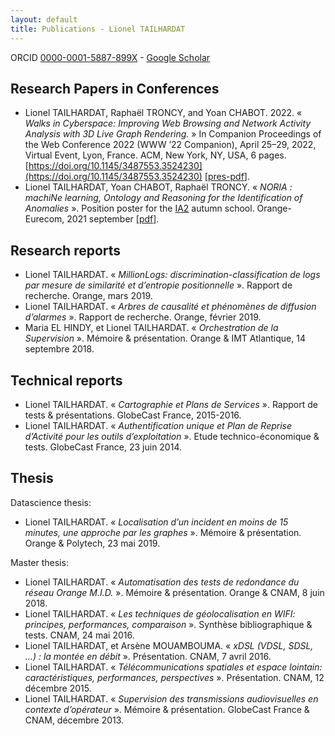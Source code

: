```yaml
---
layout: default
title: Publications - Lionel TAILHARDAT
---
```


ORCID [0000-0001-5887-899X](https://orcid.org/0000-0001-5887-899X) - [Google Scholar](https://scholar.google.com/citations?user=L3-8tGYAAAAJ)

## Research Papers in Conferences

* Lionel TAILHARDAT, Raphaël TRONCY, and Yoan CHABOT. 2022.
  « *Walks in Cyberspace: Improving Web Browsing and Network Activity Analysis with 3D Live Graph Rendering.* »
  In Companion Proceedings of the Web Conference 2022 (WWW ’22 Companion), April 25–29, 2022, Virtual Event, Lyon, France.
  ACM, New York, NY, USA, 6 pages.
  [https://doi.org/10.1145/3487553.3524230](https://doi.org/10.1145/3487553.3524230) [[pres-pdf](pubs/TWC-2022-dynagraph-pres.pdf)].
* Lionel TAILHARDAT, Yoan CHABOT, Raphaël TRONCY. « *NORIA : machiNe learning, Ontology and Reasoning for the Identification of Anomalies* ». Position poster for the [IA2](https://ia2.gdria.fr/) autumn school. Orange-Eurecom, 2021 september [[pdf](pubs/IA2-2021-NORIA-POSTER.pdf)].

## Research reports

* Lionel TAILHARDAT. « *MillionLogs: discrimination-classification de logs par mesure de similarité et d’entropie positionnelle* ». Rapport de recherche. Orange, mars 2019.
* Lionel TAILHARDAT. « *Arbres de causalité et phénomènes de diffusion d’alarmes* ». Rapport de recherche. Orange, février 2019.
* Maria EL HINDY, et Lionel TAILHARDAT. « *Orchestration de la Supervision* ». Mémoire & présentation. Orange & IMT Atlantique, 14 septembre 2018.

## Technical reports

* Lionel TAILHARDAT. « *Cartographie et Plans de Services* ». Rapport de tests & présentations. GlobeCast France, 2015-2016.
* Lionel TAILHARDAT. « *Authentification unique et Plan de Reprise d’Activité pour les outils d’exploitation* ». Etude technico-économique & tests. GlobeCast France, 23 juin 2014.

## Thesis

Datascience thesis:
* Lionel TAILHARDAT. « *Localisation d’un incident en moins de 15 minutes, une approche par les graphes* ». Mémoire & présentation. Orange & Polytech, 23 mai 2019.

Master thesis:
* Lionel TAILHARDAT. « *Automatisation des tests de redondance du réseau Orange M.I.D.* ». Mémoire & présentation. Orange & CNAM, 8 juin 2018.
* Lionel TAILHARDAT. « *Les techniques de géolocalisation en WIFI: principes, performances, comparaison* ». Synthèse bibliographique & tests. CNAM, 24 mai 2016.
* Lionel TAILHARDAT, et Arsène MOUAMBOUMA. « *xDSL (VDSL, SDSL, ...) : la montée en débit* ». Présentation. CNAM, 7 avril 2016.
* Lionel TAILHARDAT. « *Télécommunications spatiales et espace lointain: caractéristiques, performances, perspectives* ». Présentation. CNAM, 12 décembre 2015.
* Lionel TAILHARDAT. « *Supervision des transmissions audiovisuelles en contexte d’opérateur* ». Mémoire & présentation. GlobeCast France & CNAM, décembre 2013.
